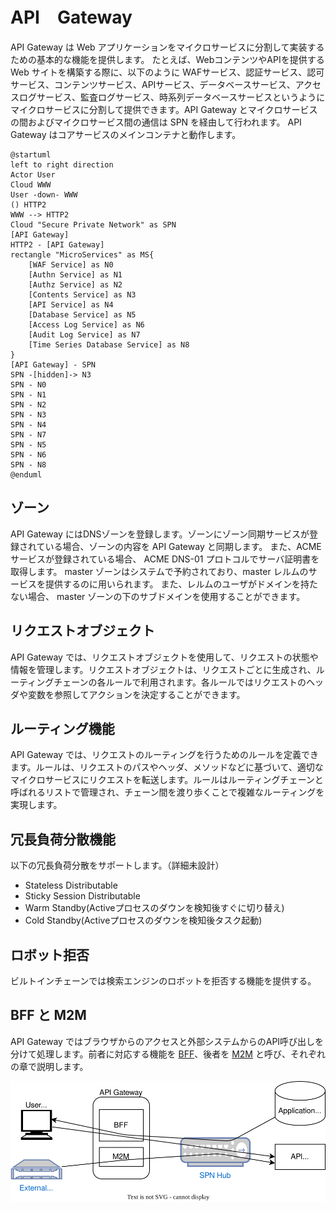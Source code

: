 # API　Gateway

API Gateway は Web アプリケーションをマイクロサービスに分割して実装するための基本的な機能を提供します。
たとえば、WebコンテンツやAPIを提供する Web サイトを構築する際に、以下のように WAFサービス、認証サービス、認可サービス、コンテンツサービス、APIサービス、データベースサービス、アクセスログサービス、監査ログサービス、時系列データベースサービスというようにマイクロサービスに分割して提供できます。API Gateway とマイクロサービスの間およびマイクロサービス間の通信は SPN を経由して行われます。
API Gateway はコアサービスのメインコンテナと動作します。

```plantuml
@startuml
left to right direction
Actor User
Cloud WWW
User -down- WWW
() HTTP2
WWW --> HTTP2
Cloud "Secure Private Network" as SPN
[API Gateway]
HTTP2 - [API Gateway]
rectangle "MicroServices" as MS{
    [WAF Service] as N0
    [Authn Service] as N1
    [Authz Service] as N2
    [Contents Service] as N3
    [API Service] as N4
    [Database Service] as N5
    [Access Log Service] as N6
    [Audit Log Service] as N7
    [Time Series Database Service] as N8
}
[API Gateway] - SPN
SPN -[hidden]-> N3
SPN - N0
SPN - N1
SPN - N2
SPN - N3
SPN - N4
SPN - N7
SPN - N5
SPN - N6
SPN - N8
@enduml
```

## ゾーン

API Gateway にはDNSゾーンを登録します。ゾーンにゾーン同期サービスが登録されている場合、ゾーンの内容を API Gateway と同期します。
また、ACME サービスが登録されている場合、 ACME DNS-01 プロトコルでサーバ証明書を取得します。
master ゾーンはシステムで予約されており、master レルムのサービスを提供するのに用いられます。
また、レルムのユーザがドメインを持たない場合、 master ゾーンの下のサブドメインを使用することができます。

## リクエストオブジェクト

API Gateway では、リクエストオブジェクトを使用して、リクエストの状態や情報を管理します。リクエストオブジェクトは、リクエストごとに生成され、ルーティングチェーンの各ルールで利用されます。各ルールではリクエストのヘッダや変数を参照してアクションを決定することができます。

## ルーティング機能

API Gateway では、リクエストのルーティングを行うためのルールを定義できます。ルールは、リクエストのパスやヘッダ、メソッドなどに基づいて、適切なマイクロサービスにリクエストを転送します。ルールはルーティングチェーンと呼ばれるリストで管理され、チェーン間を渡り歩くことで複雑なルーティングを実現します。

## 冗長負荷分散機能

以下の冗長負荷分散をサポートします。（詳細未設計）

- Stateless Distributable
- Sticky Session Distributable
- Warm Standby(Activeプロセスのダウンを検知後すぐに切り替え)
- Cold Standby(Activeプロセスのダウンを検知後タスク起動)

## ロボット拒否

ビルトインチェーンでは検索エンジンのロボットを拒否する機能を提供する。

## BFF と M2M

API Gateway ではブラウザからのアクセスと外部システムからのAPI呼び出しを分けて処理します。前者に対応する機能を [BFF](./bff)、後者を [M2M](./m2m) と呼び、それぞれの章で説明します。

![BFFとM2M](./imgs/bff-m2m.drawio.svg)
